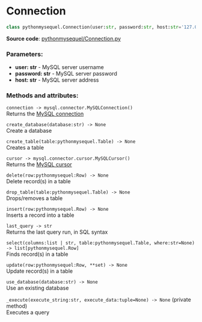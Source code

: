 # Connection

```python
class pythonmysequel.Connection(user:str, password:str, host:str='127.0.0.1')
```

**Source code**: [pythonmysequel/Connection.py](https://github.com/jasonli0616/PythonMySequel/blob/main/pythonmysequel/Connection.py)

### Parameters:
- **user: str** - MySQL server username
- **password: str** - MySQL server password
- **host: str** - MySQL server address

### Methods and attributes:
`connection -> mysql.connector.MySQLConnection()`\
Returns the [MySQL connection](https://dev.mysql.com/doc/connector-python/en/connector-python-api-mysqlconnection.html)

`create_database(database:str) -> None`\
Create a database

`create_table(table:pythonmysequel.Table) -> None`\
Creates a table

`cursor -> mysql.connector.cursor.MySQLCursor()`\
Returns the [MySQL cursor](https://dev.mysql.com/doc/connector-python/en/connector-python-api-mysqlcursor.html)

`delete(row:pythonmysequel:Row) -> None`\
Delete record(s) in a table

`drop_table(table:pythonmysequel.Table) -> None`\
Drops/removes a table

`insert(row:pythonmysequel.Row) -> None`\
Inserts a record into a table

`last_query -> str`\
Returns the last query run, in SQL syntax

`select(columns:list | str, table:pythonmysequel.Table, where:str=None) -> list[pythonmysequel.Row]`\
Finds record(s) in a table

`update(row:pythonmysequel:Row, **set) -> None`\
Update record(s) in a table

`use_database(database:str) -> None`\
Use an existing database

`_execute(execute_string:str, execute_data:tuple=None) -> None` (private method)\
Executes a query